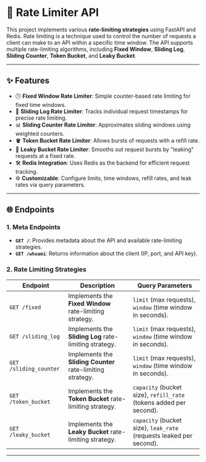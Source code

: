 # 🚦 Rate Limiter API

This project implements various **rate-limiting strategies** using FastAPI and Redis. Rate limiting is a technique used to control the number of requests a client can make to an API within a specific time window. The API supports multiple rate-limiting algorithms, including **Fixed Window**, **Sliding Log**, **Sliding Counter**, **Token Bucket**, and **Leaky Bucket**.

---

## ✨ Features

- 🕒 **Fixed Window Rate Limiter**: Simple counter-based rate limiting for fixed time windows.
- 📜 **Sliding Log Rate Limiter**: Tracks individual request timestamps for precise rate limiting.
- 📊 **Sliding Counter Rate Limiter**: Approximates sliding windows using weighted counters.
- 🪣 **Token Bucket Rate Limiter**: Allows bursts of requests with a refill rate.
- 🚰 **Leaky Bucket Rate Limiter**: Smooths out request bursts by "leaking" requests at a fixed rate.
- 🛠️ **Redis Integration**: Uses Redis as the backend for efficient request tracking.
- ⚙️ **Customizable**: Configure limits, time windows, refill rates, and leak rates via query parameters.

---

## 🌐 Endpoints

### 1. **Meta Endpoints**

- **`GET /`**: Provides metadata about the API and available rate-limiting strategies.
- **`GET /whoami`**: Returns information about the client (IP, port, and API key).

### 2. **Rate Limiting Strategies**

| **Endpoint**           | **Description**                                            | **Query Parameters**                                                |
| ---------------------- | ---------------------------------------------------------- | ------------------------------------------------------------------- |
| `GET /fixed`           | Implements the **Fixed Window** rate-limiting strategy.    | `limit` (max requests), `window` (time window in seconds).          |
| `GET /sliding_log`     | Implements the **Sliding Log** rate-limiting strategy.     | `limit` (max requests), `window` (time window in seconds).          |
| `GET /sliding_counter` | Implements the **Sliding Counter** rate-limiting strategy. | `limit` (max requests), `window` (time window in seconds).          |
| `GET /token_bucket`    | Implements the **Token Bucket** rate-limiting strategy.    | `capacity` (bucket size), `refill_rate` (tokens added per second).  |
| `GET /leaky_bucket`    | Implements the **Leaky Bucket** rate-limiting strategy.    | `capacity` (bucket size), `leak_rate` (requests leaked per second). |

---
